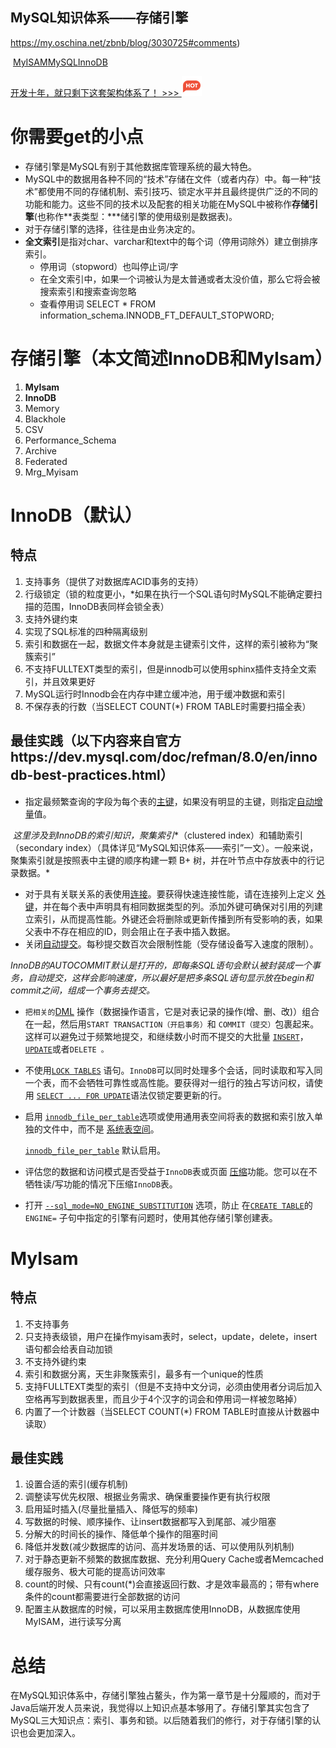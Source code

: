 ##       MySQL知识体系——存储引擎                                                                             

https://my.oschina.net/zbnb/blog/3030725#comments)

​                                 [MyISAM](https://my.oschina.net/zbnb?q=MyISAM)[MySQL](https://my.oschina.net/zbnb?q=MySQL)[InnoDB](https://my.oschina.net/zbnb?q=InnoDB)                            

[开发十年，就只剩下这套架构体系了！ >>> ](https://my.oschina.net/u/3985214/blog/3018099?tdsourcetag=s_pcqq_aiomsg)  ![img](assets/hot3-1554464358014.png)



# 你需要get的小点

- 存储引擎是MySQL有别于其他数据库管理系统的最大特色。
- MySQL中的数据用各种不同的“技术”存储在文件（或者内存）中。每一种“技术”都使用不同的存储机制、索引技巧、锁定水平并且最终提供广泛的不同的功能和能力。这些不同的技术以及配套的相关功能在MySQL中被称作**存储引擎**(也称作**表类型：\***储引擎的使用级别是数据表)。
- 对于存储引擎的选择，往往是由业务决定的。
- **全文索引**是指对char、varchar和text中的每个词（停用词除外）建立倒排序索引。
  - 停用词（stopword）也叫停止词/字
  - 在全文索引中，如果一个词被认为是太普通或者太没价值，那么它将会被搜索索引和搜索查询忽略
  - 查看停用词 SELECT * FROM information_schema.INNODB_FT_DEFAULT_STOPWORD;



# 存储引擎（本文简述InnoDB和MyIsam）

1. **MyIsam**
2. **InnoDB**
3. Memory
4. Blackhole
5. CSV
6. Performance_Schema
7. Archive
8. Federated 
9. Mrg_Myisam



# InnoDB（默认）



## 特点

1. 支持事务（提供了对数据库ACID事务的支持）
2. 行级锁定（锁的粒度更小，*如果在执行一个SQL语句时MySQL不能确定要扫描的范围，InnoDB表同样会锁全表）
3. 支持外键约束
4. 实现了SQL标准的四种隔离级别
5. 索引和数据在一起，数据文件本身就是主键索引文件，这样的索引被称为“聚簇索引”
6. 不支持FULLTEXT类型的索引，但是innodb可以使用sphinx插件支持全文索引，并且效果更好
7. MySQL运行时Innodb会在内存中建立缓冲池，用于缓冲数据和索引
8. 不保存表的行数（当SELECT COUNT(*) FROM TABLE时需要扫描全表）



## 最佳实践（以下内容来自官方https://dev.mysql.com/doc/refman/8.0/en/innodb-best-practices.html）

- 指定最频繁查询的字段为每个表的[主键](https://dev.mysql.com/doc/refman/8.0/en/glossary.html#glos_primary_key)，如果没有明显的主键，则指定[自动增量](https://dev.mysql.com/doc/refman/8.0/en/glossary.html#glos_auto_increment)值。

​        *这里涉及到InnoDB的索引知识，聚集索引**（clustered index）和辅助索引（secondary index）（具体详见“MySQL知识体系——索引”一文）。一般来说，聚集索引就是按照表中主键的顺序构建一颗 B+ 树，并在叶节点中存放表中的行记录数据。*

- 对于具有关联关系的表使用[连接](https://dev.mysql.com/doc/refman/8.0/en/glossary.html#glos_join)。要获得快速连接性能，请在连接列上定义 [外键](https://dev.mysql.com/doc/refman/8.0/en/glossary.html#glos_foreign_key)，并在每个表中声明具有相同数据类型的列。添加外键可确保对引用的列建立索引，从而提高性能。外键还会将删除或更新传播到所有受影响的表，如果父表中不存在相应的ID，则会阻止在子表中插入数据。
- 关闭[自动提交](https://dev.mysql.com/doc/refman/8.0/en/glossary.html#glos_autocommit)。每秒提交数百次会限制性能（受存储设备写入速度的限制）。

​        *InnoDB的AUTOCOMMIT默认是打开的，即每条SQL语句会默认被封装成一个事务，自动提交，这样会影响速度，所以最好是把多条SQL语句显示放在begin和commit之间，组成一个事务去提交。*

- `把相关的`[DML](https://dev.mysql.com/doc/refman/8.0/en/glossary.html#glos_dml) 操作（数据操作语言，它是对表记录的操作(增、删、改)）组合在一起，然后用`START TRANSACTION（开启事务）`和 `COMMIT（提交）`包裹起来。这样可以避免过于频繁地提交，和继续数小时而不提交的大批量 [`INSERT`](https://dev.mysql.com/doc/refman/8.0/en/insert.html)， [`UPDATE`](https://dev.mysql.com/doc/refman/8.0/en/update.html)或者`DELETE 。`

- 不使用[`LOCK TABLES`](https://dev.mysql.com/doc/refman/8.0/en/lock-tables.html) 语句。`InnoDB`可以同时处理多个会话，同时读取和写入同一个表，而不会牺牲可靠性或高性能。要获得对一组行的独占写访问权，请使用 [`SELECT ... FOR UPDATE`](https://dev.mysql.com/doc/refman/8.0/en/innodb-locking-reads.html)语法仅锁定要更新的行。

- 启用 [`innodb_file_per_table`](https://dev.mysql.com/doc/refman/8.0/en/innodb-parameters.html#sysvar_innodb_file_per_table)选项或使用通用表空间将表的数据和索引放入单独的文件中，而不是 [系统表空间](https://dev.mysql.com/doc/refman/8.0/en/glossary.html#glos_system_tablespace)。

  [`innodb_file_per_table`](https://dev.mysql.com/doc/refman/8.0/en/innodb-parameters.html#sysvar_innodb_file_per_table) 默认启用。

- 评估您的数据和访问模式是否受益于`InnoDB`表或页面 [压缩](https://dev.mysql.com/doc/refman/8.0/en/glossary.html#glos_compression)功能。您可以在不牺牲读/写功能的情况下压缩`InnoDB`表。

- 打开 [`--sql_mode=NO_ENGINE_SUBSTITUTION`](https://dev.mysql.com/doc/refman/8.0/en/server-system-variables.html#sysvar_sql_mode) 选项，防止 在[`CREATE TABLE`](https://dev.mysql.com/doc/refman/8.0/en/create-table.html)的 `ENGINE=` 子句中指定的引擎有问题时，使用其他存储引擎创建表。



# MyIsam



## 特点

1. 不支持事务
2. 只支持表级锁，用户在操作myisam表时，select，update，delete，insert语句都会给表自动加锁
3. 不支持外键约束
4. 索引和数据分离，天生非聚簇索引，最多有一个unique的性质
5. 支持FULLTEXT类型的索引（但是不支持中文分词，必须由使用者分词后加入空格再写到数据表里，而且少于4个汉字的词会和停用词一样被忽略掉）
6. 内置了一个计数器（当SELECT COUNT(*) FROM TABLE时直接从计数器中读取）



## 最佳实践

1. 设置合适的索引(缓存机制)
2. 调整读写优先权限、根据业务需求、确保重要操作更有执行权限
3. 启用延时插入(尽量批量插入、降低写的频率)
4. 写数据的时候、顺序操作、让insert数据都写入到尾部、减少阻塞
5. 分解大的时间长的操作、降低单个操作的阻塞时间
6. 降低并发数(减少数据库的访问、高并发场景的话、可以使用队列机制)
7. 对于静态更新不频繁的数据库数据、充分利用Query Cache或者Memcached缓存服务、极大可能的提高访问效率
8. count的时候、只有count(*)会直接返回行数、才是效率最高的；带有where条件的count都需要进行全部数据的访问
9. 配置主从数据库的时候，可以采用主数据库使用InnoDB，从数据库使用MyISAM，进行读写分离



# 总结 

​    在MySQL知识体系中，存储引擎独占鳌头，作为第一章节是十分履顺的，而对于Java后端开发人员来说，我觉得以上知识点基本够用了。存储引擎其实包含了MySQL三大知识点：索引、事务和锁。以后随着我们的修行，对于存储引擎的认识也会更加深入。
